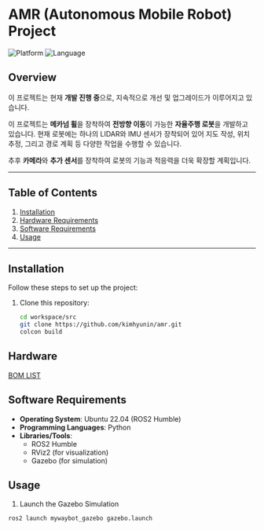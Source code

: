 
# AMR (Autonomous Mobile Robot) Project

![Platform](https://img.shields.io/badge/platform-ROS2-blue)
![Language](https://img.shields.io/badge/language-Python-green)

## Overview
이 프로젝트는 현재 **개발 진행 중**으로, 지속적으로 개선 및 업그레이드가 이루어지고 있습니다.

이 프로젝트는 **메카넘 휠**을 장착하여 **전방향 이동**이 가능한 **자율주행 로봇**을 개발하고 있습니다.
현재 로봇에는 하나의 LIDAR와 IMU 센서가 장착되어 있어 지도 작성, 위치 추정, 그리고 경로 계획 등 다양한 작업을 수행할 수 있습니다.

추후 **카메라**와 **추가 센서**를 장착하여 로봇의 기능과 적응력을 더욱 확장할 계획입니다. 

---

## Table of Contents

1. [Installation](#installation)
2. [Hardware Requirements](#hardware-requirements)
3. [Software Requirements](#software-requirements)
4. [Usage](#usage)

---

## Installation

Follow these steps to set up the project:

1. Clone this repository:
   ```bash
   cd workspace/src
   git clone https://github.com/kimhyunin/amr.git
   colcon build  

## Hardware
[BOM LIST](https://docs.google.com/spreadsheets/d/17i33JBXEkXfOwazE9-yJbk71xQYlvXrB8qZKd1UBQDE/edit?usp=sharing)
 
## Software Requirements

-   **Operating System**: Ubuntu 22.04 (ROS2 Humble)
-   **Programming Languages**: Python
-   **Libraries/Tools**:
    -   ROS2 Humble
    -   RViz2 (for visualization)
    -   Gazebo (for simulation)

## Usage

1.  Launch the Gazebo Simulation
```bash
ros2 launch mywaybot_gazebo gazebo.launch
